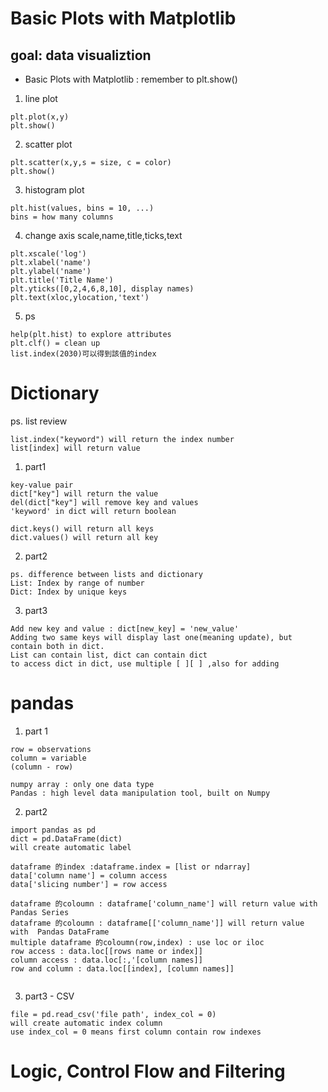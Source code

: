 # Basic Plots with Matplotlib

##  goal: data visualiztion
* Basic Plots with Matplotlib : remember to plt.show()
1. line plot
```
plt.plot(x,y)
plt.show()
```
2. scatter plot
```
plt.scatter(x,y,s = size, c = color)
plt.show()
```
3. histogram plot
```
plt.hist(values, bins = 10, ...)
bins = how many columns
```
4. change axis scale,name,title,ticks,text
```
plt.xscale('log')
plt.xlabel('name')
plt.ylabel('name')
plt.title('Title Name')
plt.yticks([0,2,4,6,8,10], display names)
plt.text(xloc,ylocation,'text')

```
5. ps
```
help(plt.hist) to explore attributes
plt.clf() = clean up
list.index(2030)可以得到該值的index
```

# Dictionary
ps. list review
```
list.index("keyword") will return the index number
list[index] will return value

```

1. part1
```
key-value pair
dict["key"] will return the value
del(dict["key"] will remove key and values
'keyword' in dict will return boolean

dict.keys() will return all keys
dict.values() will return all key
```
2. part2
```
ps. difference between lists and dictionary
List: Index by range of number
Dict: Index by unique keys
```

3. part3
```
Add new key and value : dict[new_key] = 'new_value'
Adding two same keys will display last one(meaning update), but contain both in dict.
List can contain list, dict can contain dict
to access dict in dict, use multiple [ ][ ] ,also for adding
```

# pandas

1. part 1
```
row = observations
column = variable
(column - row)

numpy array : only one data type
Pandas : high level data manipulation tool, built on Numpy

```
2. part2
```
import pandas as pd
dict = pd.DataFrame(dict)
will create automatic label

dataframe 的index :dataframe.index = [list or ndarray]
data['column name'] = column access
data['slicing number'] = row access

dataframe 的coloumn : dataframe['column_name'] will return value with Pandas Series
dataframe 的coloumn : dataframe[['column_name']] will return value with  Pandas DataFrame
multiple dataframe 的coloumn(row,index) : use loc or iloc
row access : data.loc[[rows name or index]]
column access : data.loc[:,'[column names]]
row and column : data.loc[[index], [column names]]


```

3. part3 - CSV
```
file = pd.read_csv('file path', index_col = 0)
will create automatic index column
use index_col = 0 means first column contain row indexes
```

# Logic, Control Flow and Filtering 


















